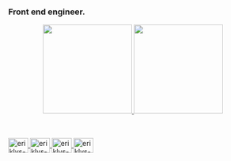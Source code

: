 ### Front end engineer.


<div align="center">
  <a href="https://github.com/eriklys">
  <img height="180em" src="https://github-readme-stats.vercel.app/api?username=eriklys&show_icons=true&theme=dracula&include_all_commits=true&count_private=true"/>
  <img height="180em" src="https://github-readme-stats.vercel.app/api/top-langs/?username=eriklys&layout=compact&langs_count=7&theme=dracula"/>
</div>
  
  ##
  
  <div style="display: inline_block"><br>
  <img align="center" alt="eriklys-Js" height="30" width="40" src="https://icongr.am/devicon/javascript-original.svg?size=128&color=currentColor">
  <img align="center" alt="eriklys-HTML" height="30" width="40" src="https://icongr.am/devicon/html5-original.svg?size=128&color=currentColor">
  <img align="center" alt="eriklys-CSS" height="30" width="40" src="https://icongr.am/devicon/css3-original.svg?size=104&color=000000">
  <img align="center" alt="eriklys-BOOTSTRAP" height="30" width="40" src="https://icongr.am/devicon/bootstrap-plain.svg?size=148&color=8100eb">
   
  
</div>
